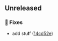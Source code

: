 
## Unreleased 

### 🐛 Fixes

- add stuff ([14cd52e](https://github.com/BrandSourceDigital/alta/commit/14cd52e064a762c020997701e9cf37270263a2fd))
